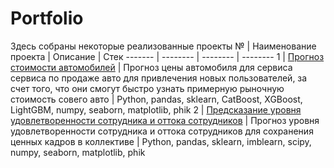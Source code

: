 # Portfolio
Здесь собраны некоторые реализованные проекты
№ | Наименование проекта | Описание  | Стек 
------- | -------- | -------- | --------
1 | [Прогноз стоимости автомобилей](https://github.com/Qeecky/Portfolio/tree/main/Car%20prices)   | Прогноз цены автомобиля для сервиса сервиса по продаже авто для привлечения новых пользователей, за счет того, что они смогут быстро узнать примерную рыночную стоимость совего авто | Python, pandas, sklearn, CatBoost, XGBoost, LightGBM, numpy, seaborn, matplotlib, phik
2 | [Предсказание уровня удовлетворенности сотрудника и оттока сотрудников](https://github.com/Qeecky/Portfolio/tree/main/staff_outflow) | Прогноз уровня удовлетворенности сотрудника и оттока сотрудников для сохранения ценных кадров в коллективе | Python, pandas, sklearn, imblearn, scipy, numpy, seaborn, matplotlib, phik
